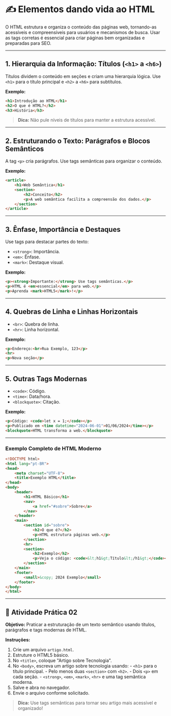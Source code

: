 # ✍️ Elementos dando vida ao HTML

O HTML estrutura e organiza o conteúdo das páginas web, tornando-as acessíveis e compreensíveis para usuários e mecanismos de busca. Usar as tags corretas é essencial para criar páginas bem organizadas e preparadas para SEO.

-----

## 1\. Hierarquia da Informação: Títulos (`<h1>` a `<h6>`)

Títulos dividem o conteúdo em seções e criam uma hierarquia lógica. Use `<h1>` para o título principal e `<h2>` a `<h6>` para subtítulos.

**Exemplo:**

```html
<h1>Introdução ao HTML</h1>
<h2>O que é HTML?</h2>
<h3>História</h3>
```

> **Dica:** Não pule níveis de títulos para manter a estrutura acessível.

-----

## 2\. Estruturando o Texto: Parágrafos e Blocos Semânticos

A tag `<p>` cria parágrafos. Use tags semânticas para organizar o conteúdo.

**Exemplo:**

```html
<article>
    <h1>Web Semântica</h1>
    <section>
        <h2>Conceito</h2>
        <p>A web semântica facilita a compreensão dos dados.</p>
    </section>
</article>
```

-----

## 3\. Ênfase, Importância e Destaques

Use tags para destacar partes do texto:

- `<strong>`: Importância.
- `<em>`: Ênfase.
- `<mark>`: Destaque visual.

**Exemplo:**

```html
<p><strong>Importante:</strong> Use tags semânticas.</p>
<p>HTML é <em>essencial</em> para web.</p>
<p>Aprenda <mark>HTML5</mark>!</p>
```

-----

## 4\. Quebras de Linha e Linhas Horizontais

- `<br>`: Quebra de linha.
- `<hr>`: Linha horizontal.

**Exemplo:**

```html
<p>Endereço:<br>Rua Exemplo, 123</p>
<hr>
<p>Nova seção</p>
```

-----

## 5\. Outras Tags Modernas

- `<code>`: Código.
- `<time>`: Data/hora.
- `<blockquote>`: Citação.

**Exemplo:**

```html
<p>Código: <code>let x = 1;</code></p>
<p>Publicado em <time datetime="2024-06-01">01/06/2024</time></p>
<blockquote>HTML transforma a web.</blockquote>
```

-----

### Exemplo Completo de HTML Moderno

```html
<!DOCTYPE html>
<html lang="pt-BR">
<head>
    <meta charset="UTF-8">
    <title>Exemplo HTML</title>
</head>
<body>
    <header>
        <h1>HTML Básico</h1>
        <nav>
            <a href="#sobre">Sobre</a>
        </nav>
    </header>
    <main>
        <section id="sobre">
            <h2>O que é?</h2>
            <p>HTML estrutura páginas web.</p>
        </section>
        <hr>
        <section>
            <h2>Exemplo</h2>
            <p>Veja o código: <code>&lt;h1&gt;Título&lt;/h1&gt;</code></p>
        </section>
    </main>
    <footer>
        <small>&copy; 2024 Exemplo</small>
    </footer>
</body>
</html>
```

-----

## 🚀 Atividade Prática 02

**Objetivo:** Praticar a estruturação de um texto semântico usando títulos, parágrafos e tags modernas de HTML.

**Instruções:**

1. Crie um arquivo `artigo.html`.
2. Estruture o HTML5 básico.
3. No `<title>`, coloque "Artigo sobre Tecnologia".
4. No `<body>`, escreva um artigo sobre tecnologia usando:
        - `<h1>` para o título principal.
        - Pelo menos duas `<section>` com `<h2>`.
        - Dois `<p>` em cada seção.
        - `<strong>`, `<em>`, `<mark>`, `<hr>` e uma tag semântica moderna.
5. Salve e abra no navegador.
6. Envie o arquivo conforme solicitado.

> **Dica:** Use tags semânticas para tornar seu artigo mais acessível e organizado!

